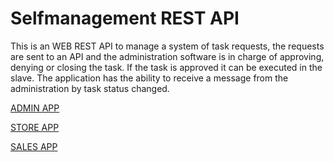 # Selfmanagement REST API

This is an WEB REST API to manage a system of task requests, the requests are sent to an API and the administration software is in charge of approving, denying or closing the task. If the task is approved it can be executed in the slave. The application has the ability to receive a message from the administration by task status changed.

[ADMIN APP](https://github.com/aurquiel/WpfApplicationStoreAutoOffice)

[STORE APP](https://github.com/aurquiel/WebApplicationStoreAuto)

[SALES APP](https://github.com/aurquiel/WpfApplicationStoreSalePointAuto)

